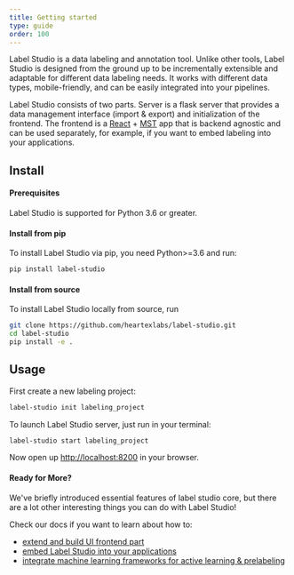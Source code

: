 ```yaml
---
title: Getting started
type: guide
order: 100
---
```


Label Studio is a data labeling and annotation tool. Unlike other tools, Label Studio is designed from the ground up to be incrementally extensible and adaptable for different data labeling needs. It works with different data types, mobile-friendly, and can be easily integrated into your pipelines.

Label Studio consists of two parts. Server is a flask server that provides a data management interface (import & export) and initialization of the frontend. The frontend is a [React](https://reactjs.org/) + [MST](https://github.com/mobxjs/mobx-state-tree) app that is backend agnostic and can be used separately, for example, if you want to embed labeling into your applications.

## Install

#### Prerequisites

Label Studio is supported for Python 3.6 or greater.

#### Install from pip

To install Label Studio via pip, you need Python>=3.6 and run:
```bash
pip install label-studio
```

#### Install from source

To install Label Studio locally from source, run

```bash
git clone https://github.com/heartexlabs/label-studio.git
cd label-studio
pip install -e .
```

## Usage

First create a new labeling project:

```bash
label-studio init labeling_project
```

To launch Label Studio server, just run in your terminal:

```bash
label-studio start labeling_project
```

Now open up [http://localhost:8200](http://localhost:8200) in your browser.

#### Ready for More?

We've briefly introduced essential features of label studio core, but there are a lot other interesting things you can do with Label Studio!
 
 Check our docs if you want to learn about how to:
- [extend and build UI frontend part](frontend.md)
- [embed Label Studio into your applications](frontend.md)
- [integrate machine learning frameworks for active learning & prelabeling](ml.md)
